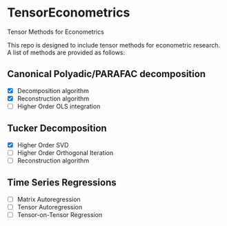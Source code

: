 # TensorEconometrics
Tensor Methods for Econometrics

This repo is designed to include tensor methods for econometric research. A list of methods are provided as follows:

## Canonical Polyadic/PARAFAC decomposition

- [x] Decomposition algorithm
- [x] Reconstruction algorithm
- [ ] Higher Order OLS integration

## Tucker Decomposition

- [x] Higher Order SVD
- [ ] Higher Order Orthogonal Iteration
- [ ] Reconstruction algorithm

## Time Series Regressions

- [ ] Matrix Autoregression
- [ ] Tensor Autoregression
- [ ] Tensor-on-Tensor Regression
